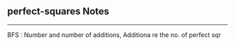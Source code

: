 <h2>perfect-squares Notes</h2><hr>BFS : Number and number of additions,
Additiona re the no. of perfect sqr